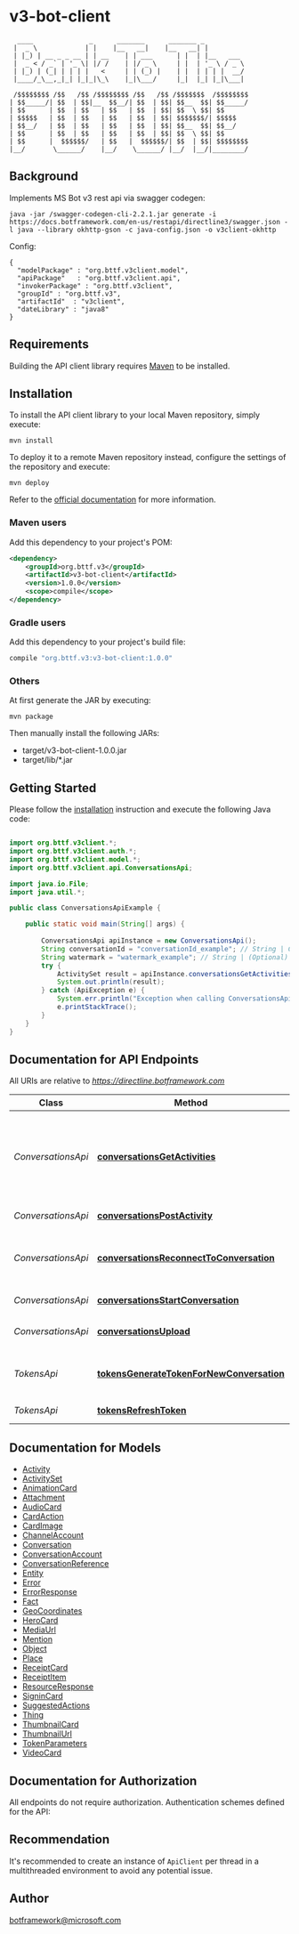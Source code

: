 # v3-bot-client

```
  ____              _      _______      _______ _
 |  _ \            | |    |__   __|    |__   __| |
 | |_) | __ _ _ __ | | __    | | ___      | |  | |__   ___
 |  _ < / _` | '_ \| |/ /    | |/ _ \     | |  | '_ \ / _ \
 | |_) | (_| | | | |   <     | | (_) |    | |  | | | |  __/
 |____/_\__,_|_| |_|_|\_\    |_|\___/     |_|  |_| |_|\___|

 /$$$$$$$$ /$$   /$$ /$$$$$$$$ /$$   /$$ /$$$$$$$  /$$$$$$$$
| $$_____/| $$  | $$|__  $$__/| $$  | $$| $$__  $$| $$_____/
| $$      | $$  | $$   | $$   | $$  | $$| $$  \ $$| $$
| $$$$$   | $$  | $$   | $$   | $$  | $$| $$$$$$$/| $$$$$
| $$__/   | $$  | $$   | $$   | $$  | $$| $$__  $$| $$__/
| $$      | $$  | $$   | $$   | $$  | $$| $$  \ $$| $$
| $$      |  $$$$$$/   | $$   |  $$$$$$/| $$  | $$| $$$$$$$$
|__/       \______/    |__/    \______/ |__/  |__/|________/

```

## Background

Implements MS Bot v3 rest api via swagger codegen:

```shell
java -jar /swagger-codegen-cli-2.2.1.jar generate -i https://docs.botframework.com/en-us/restapi/directline3/swagger.json -l java --library okhttp-gson -c java-config.json -o v3client-okhttp
```

Config:

```
{
  "modelPackage" : "org.bttf.v3client.model",
  "apiPackage"   : "org.bttf.v3client.api",
  "invokerPackage" : "org.bttf.v3client",
  "groupId" : "org.bttf.v3",
  "artifactId"  : "v3client",
  "dateLibrary" : "java8"
}
```

## Requirements

Building the API client library requires [Maven](https://maven.apache.org/) to be installed.

## Installation

To install the API client library to your local Maven repository, simply execute:

```shell
mvn install
```

To deploy it to a remote Maven repository instead, configure the settings of the repository and execute:

```shell
mvn deploy
```

Refer to the [official documentation](https://maven.apache.org/plugins/maven-deploy-plugin/usage.html) for more information.

### Maven users

Add this dependency to your project's POM:

```xml
<dependency>
    <groupId>org.bttf.v3</groupId>
    <artifactId>v3-bot-client</artifactId>
    <version>1.0.0</version>
    <scope>compile</scope>
</dependency>
```

### Gradle users

Add this dependency to your project's build file:

```groovy
compile "org.bttf.v3:v3-bot-client:1.0.0"
```

### Others

At first generate the JAR by executing:

    mvn package

Then manually install the following JARs:

* target/v3-bot-client-1.0.0.jar
* target/lib/*.jar

## Getting Started

Please follow the [installation](#installation) instruction and execute the following Java code:

```java

import org.bttf.v3client.*;
import org.bttf.v3client.auth.*;
import org.bttf.v3client.model.*;
import org.bttf.v3client.api.ConversationsApi;

import java.io.File;
import java.util.*;

public class ConversationsApiExample {

    public static void main(String[] args) {
        
        ConversationsApi apiInstance = new ConversationsApi();
        String conversationId = "conversationId_example"; // String | Conversation ID
        String watermark = "watermark_example"; // String | (Optional) only returns activities newer than this watermark
        try {
            ActivitySet result = apiInstance.conversationsGetActivities(conversationId, watermark);
            System.out.println(result);
        } catch (ApiException e) {
            System.err.println("Exception when calling ConversationsApi#conversationsGetActivities");
            e.printStackTrace();
        }
    }
}

```

## Documentation for API Endpoints

All URIs are relative to *https://directline.botframework.com*

Class | Method | HTTP request | Description
------------ | ------------- | ------------- | -------------
*ConversationsApi* | [**conversationsGetActivities**](docs/ConversationsApi.md#conversationsGetActivities) | **GET** /v3/directline/conversations/{conversationId}/activities | Get activities in this conversation. This method is paged with the &#39;watermark&#39; parameter.
*ConversationsApi* | [**conversationsPostActivity**](docs/ConversationsApi.md#conversationsPostActivity) | **POST** /v3/directline/conversations/{conversationId}/activities | Send an activity
*ConversationsApi* | [**conversationsReconnectToConversation**](docs/ConversationsApi.md#conversationsReconnectToConversation) | **GET** /v3/directline/conversations/{conversationId} | Get information about an existing conversation
*ConversationsApi* | [**conversationsStartConversation**](docs/ConversationsApi.md#conversationsStartConversation) | **POST** /v3/directline/conversations | Start a new conversation
*ConversationsApi* | [**conversationsUpload**](docs/ConversationsApi.md#conversationsUpload) | **POST** /v3/directline/conversations/{conversationId}/upload | Upload file(s) and send as attachment(s)
*TokensApi* | [**tokensGenerateTokenForNewConversation**](docs/TokensApi.md#tokensGenerateTokenForNewConversation) | **POST** /v3/directline/tokens/generate | Generate a token for a new conversation
*TokensApi* | [**tokensRefreshToken**](docs/TokensApi.md#tokensRefreshToken) | **POST** /v3/directline/tokens/refresh | Refresh a token


## Documentation for Models

 - [Activity](docs/Activity.md)
 - [ActivitySet](docs/ActivitySet.md)
 - [AnimationCard](docs/AnimationCard.md)
 - [Attachment](docs/Attachment.md)
 - [AudioCard](docs/AudioCard.md)
 - [CardAction](docs/CardAction.md)
 - [CardImage](docs/CardImage.md)
 - [ChannelAccount](docs/ChannelAccount.md)
 - [Conversation](docs/Conversation.md)
 - [ConversationAccount](docs/ConversationAccount.md)
 - [ConversationReference](docs/ConversationReference.md)
 - [Entity](docs/Entity.md)
 - [Error](docs/Error.md)
 - [ErrorResponse](docs/ErrorResponse.md)
 - [Fact](docs/Fact.md)
 - [GeoCoordinates](docs/GeoCoordinates.md)
 - [HeroCard](docs/HeroCard.md)
 - [MediaUrl](docs/MediaUrl.md)
 - [Mention](docs/Mention.md)
 - [Object](docs/Object.md)
 - [Place](docs/Place.md)
 - [ReceiptCard](docs/ReceiptCard.md)
 - [ReceiptItem](docs/ReceiptItem.md)
 - [ResourceResponse](docs/ResourceResponse.md)
 - [SigninCard](docs/SigninCard.md)
 - [SuggestedActions](docs/SuggestedActions.md)
 - [Thing](docs/Thing.md)
 - [ThumbnailCard](docs/ThumbnailCard.md)
 - [ThumbnailUrl](docs/ThumbnailUrl.md)
 - [TokenParameters](docs/TokenParameters.md)
 - [VideoCard](docs/VideoCard.md)


## Documentation for Authorization

All endpoints do not require authorization.
Authentication schemes defined for the API:

## Recommendation

It's recommended to create an instance of `ApiClient` per thread in a multithreaded environment to avoid any potential issue.

## Author

botframework@microsoft.com

